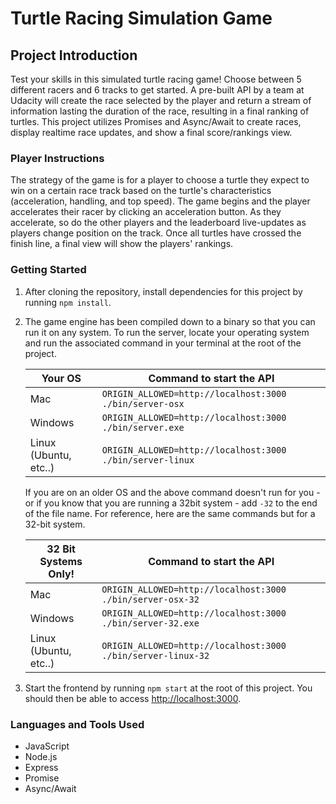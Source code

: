 # Turtle Racing Simulation Game

## Project Introduction

Test your skills in this simulated turtle racing game!  Choose between 5 different racers and 6 tracks to get started. A pre-built API by a team at Udacity will create the race selected by the player and return a stream of information lasting the duration of the race, resulting in a final ranking of turtles. This project utilizes Promises and Async/Await to create races, display realtime race updates, and show a final score/rankings view.

### Player Instructions

The strategy of the game is for a player to choose a turtle they expect to win on a certain race track based on the turtle's characteristics (acceleration, handling, and top speed). The game begins and the player accelerates their racer by clicking an acceleration button. As they accelerate, so do the other players and the leaderboard live-updates as players change position on the track. Once all turtles have crossed the finish line, a final view will show the players' rankings.

### Getting Started

1. After cloning the repository, install dependencies for this project by running `npm install`.

2. The game engine has been compiled down to a binary so that you can run it on any system. To run the server, locate your operating system and run the associated command in your terminal at the root of the project.

    | Your OS               | Command to start the API                                  |
    | --------------------- | --------------------------------------------------------- |
    | Mac                   | `ORIGIN_ALLOWED=http://localhost:3000 ./bin/server-osx`   |
    | Windows               | `ORIGIN_ALLOWED=http://localhost:3000 ./bin/server.exe`   |
    | Linux (Ubuntu, etc..) | `ORIGIN_ALLOWED=http://localhost:3000 ./bin/server-linux` |

    If you are on an older OS and the above command doesn't run for you - or if you know that you are running a 32bit system - add `-32` to the end of the file name. For reference, here are the same commands but for a 32-bit system.

    | 32 Bit Systems Only!  | Command to start the API                                     |
    | --------------------- | ------------------------------------------------------------ |
    | Mac                   | `ORIGIN_ALLOWED=http://localhost:3000 ./bin/server-osx-32`   |
    | Windows               | `ORIGIN_ALLOWED=http://localhost:3000 ./bin/server-32.exe`   |
    | Linux (Ubuntu, etc..) | `ORIGIN_ALLOWED=http://localhost:3000 ./bin/server-linux-32` |

3. Start the frontend by running `npm start` at the root of this project. You should then be able to access <http://localhost:3000>.

### Languages and Tools Used

* JavaScript
* Node.js
* Express
* Promise
* Async/Await
